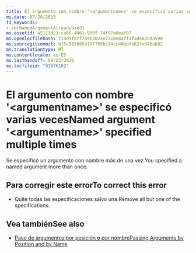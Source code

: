 ```yaml
---
title: El argumento con nombre '<argumentname>' se especificó varias veces
ms.date: 07/20/2015
f1_keywords:
- vbrNamedArgumentAlreadyUsed1
ms.assetid: a5113d23-ca66-4961-909f-74f97a0eaf87
ms.openlocfilehash: 714d9fa7f73963024e7318e8aff1fad463ada590
ms.sourcegitcommit: bf5c5850654187705bc94cc40ebfb62fe346ab02
ms.translationtype: MT
ms.contentlocale: es-ES
ms.lasthandoff: 09/23/2020
ms.locfileid: "91076102"
---
```

# <a name="named-argument-argumentname-specified-multiple-times"></a><span data-ttu-id="e5d80-102">El argumento con nombre '\<argumentname>' se especificó varias veces</span><span class="sxs-lookup"><span data-stu-id="e5d80-102">Named argument '\<argumentname>' specified multiple times</span></span>

<span data-ttu-id="e5d80-103">Se especificó un argumento con nombre más de una vez.</span><span class="sxs-lookup"><span data-stu-id="e5d80-103">You specified a named argument more than once.</span></span>  
  
## <a name="to-correct-this-error"></a><span data-ttu-id="e5d80-104">Para corregir este error</span><span class="sxs-lookup"><span data-stu-id="e5d80-104">To correct this error</span></span>  
  
- <span data-ttu-id="e5d80-105">Quite todas las especificaciones salvo una.</span><span class="sxs-lookup"><span data-stu-id="e5d80-105">Remove all but one of the specifications.</span></span>  
  
## <a name="see-also"></a><span data-ttu-id="e5d80-106">Vea también</span><span class="sxs-lookup"><span data-stu-id="e5d80-106">See also</span></span>

- [<span data-ttu-id="e5d80-107">Paso de argumentos por posición o por nombre</span><span class="sxs-lookup"><span data-stu-id="e5d80-107">Passing Arguments by Position and by Name</span></span>](../programming-guide/language-features/procedures/passing-arguments-by-position-and-by-name.md)
